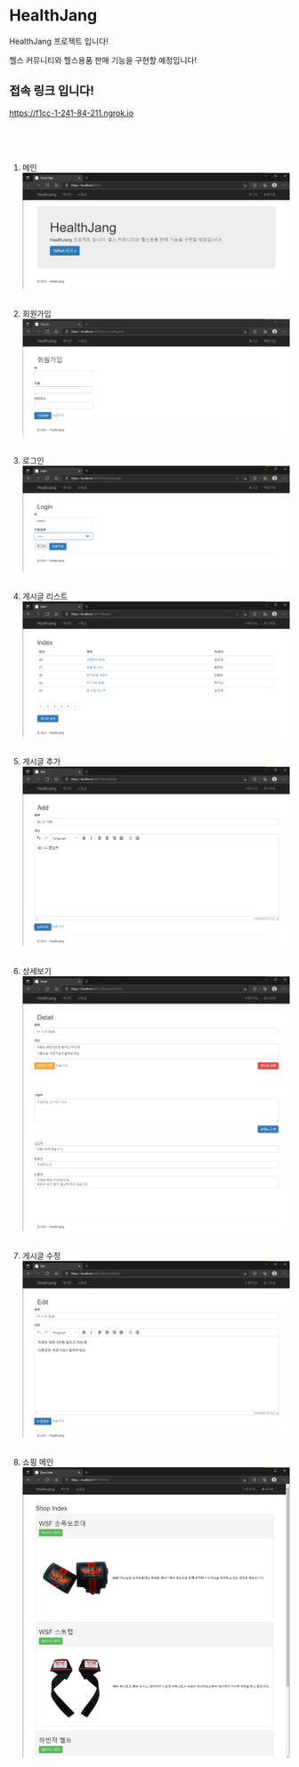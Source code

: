 # HealthJang
HealthJang 프로젝트 입니다!

헬스 커뮤니티와 헬스용품 판매 기능을 구현할 예정입니다!


## 접속 링크 입니다!
https://f1cc-1-241-84-211.ngrok.io


<br><br><br>

1. 메인
![Main](./Content/Image/readme_img/main.png)<br><br>

2. 회원가입
![Register](./Content/Image/readme_img/Register.png)<br><br>

3. 로그인
![Login](./Content/Image/readme_img/Login.png)<br><br>

4. 게시글 리스트
![List](./Content/Image/readme_img/List.png)<br><br>

5. 게시글 추가
![Add](./Content/Image/readme_img/Add.png)<br><br>

6. 상세보기
![Detail](./Content/Image/readme_img/Detail.png)<br><br>

7. 게시글 수정
![Edit](./Content/Image/readme_img/Edit.png)<br><br>

8. 쇼핑 메인
![ShopMain](./Content/Image/readme_img/ShopMain.png)<br><br>  

